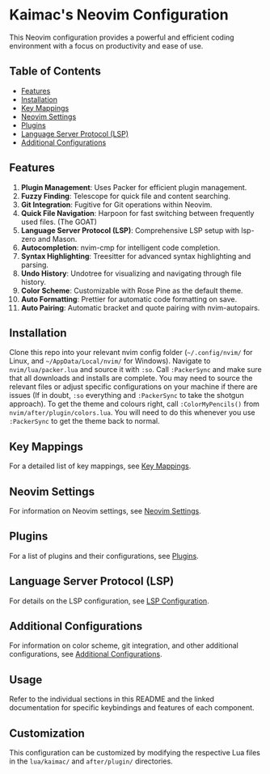 # Kaimac's Neovim Configuration

This Neovim configuration provides a powerful and efficient coding environment with a focus on productivity and ease of use.

## Table of Contents
- [Features](#features)
- [Installation](#installation)
- [Key Mappings](#key-mappings)
- [Neovim Settings](#neovim-settings)
- [Plugins](#plugins)
- [Language Server Protocol (LSP)](#language-server-protocol-lsp)
- [Additional Configurations](#additional-configurations)

## Features

1. **Plugin Management**: Uses Packer for efficient plugin management.
2. **Fuzzy Finding**: Telescope for quick file and content searching.
3. **Git Integration**: Fugitive for Git operations within Neovim.
4. **Quick File Navigation**: Harpoon for fast switching between frequently used files. (The GOAT)
5. **Language Server Protocol (LSP)**: Comprehensive LSP setup with lsp-zero and Mason.
6. **Autocompletion**: nvim-cmp for intelligent code completion.
7. **Syntax Highlighting**: Treesitter for advanced syntax highlighting and parsing.
8. **Undo History**: Undotree for visualizing and navigating through file history.
9. **Color Scheme**: Customizable with Rose Pine as the default theme.
10. **Auto Formatting**: Prettier for automatic code formatting on save.
11. **Auto Pairing**: Automatic bracket and quote pairing with nvim-autopairs.

## Installation

Clone this repo into your relevant nvim config folder (`~/.config/nvim/` for Linux, and `~/AppData/Local/nvim/` for Windows). Navigate to `nvim/lua/packer.lua` and source it with `:so`. Call `:PackerSync` and make sure that all downloads and installs are complete. You may need to source the relevant files or adjust specific configurations on your machine if there are issues (If in doubt, `:so` everything and `:PackerSync` to take the shotgun approach). To get the theme and colours right, call `:ColorMyPencils()` from `nvim/after/plugin/colors.lua`. You will need to do this whenever you use `:PackerSync` to get the theme back to normal.

## Key Mappings

For a detailed list of key mappings, see [Key Mappings](docs/key_mappings.md).

## Neovim Settings

For information on Neovim settings, see [Neovim Settings](docs/neovim_settings.md).

## Plugins

For a list of plugins and their configurations, see [Plugins](docs/plugins.md).

## Language Server Protocol (LSP)

For details on the LSP configuration, see [LSP Configuration](docs/lsp_configuration.md).

## Additional Configurations

For information on color scheme, git integration, and other additional configurations, see [Additional Configurations](docs/additional_configurations.md).

## Usage

Refer to the individual sections in this README and the linked documentation for specific keybindings and features of each component.

## Customization

This configuration can be customized by modifying the respective Lua files in the `lua/kaimac/` and `after/plugin/` directories.
